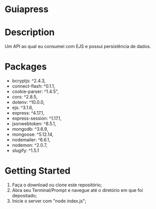 # Guiapress

# Description

Um API ao qual eu consumei com EJS e possui persistência de dados.



# Packages

* bcryptjs: ^2.4.3,
* connect-flash: ^0.1.1,
* cookie-parser: ^1.4.5",
* cors: ^2.8.5,
* dotenv: ^10.0.0,
* ejs: ^3.1.6,
* express: ^4.17.1,
* express-session: ^1.17.1,
* jsonwebtoken: ^8.5.1,
* mongodb: ^3.6.9,
* mongoose: ^5.12.14,
* nodemailer: ^6.6.1,
* nodemon: ^2.0.7,
* slugify: ^1.5.1

# Getting Started

1. Faça o download ou clone este repositório;
2. Abra seu Terminal/Prompt e navegue até o diretório em que foi depositado;
3. Inicie o server com "node index.js";


